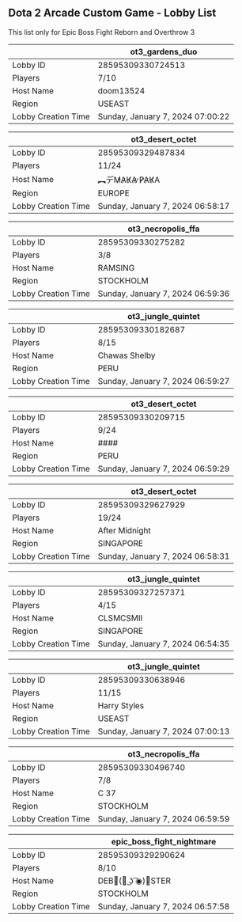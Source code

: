 ## Dota 2 Arcade Custom Game - Lobby List

This list only for Epic Boss Fight Reborn and Overthrow 3

|  | ot3_gardens_duo |
| ------ | ------ |
| Lobby ID | 28595309330724513 |
| Players | 7/10 |
| Host Name | doom13524 |
| Region | USEAST |
| Lobby Creation Time | Sunday, January 7, 2024 07:00:22 |


|  | ot3_desert_octet |
| ------ | ------ |
| Lobby ID | 28595309329487834 |
| Players | 11/24 |
| Host Name | ︻デM̷A̷K̷A̷ ̷P̷A̷K̷A |
| Region | EUROPE |
| Lobby Creation Time | Sunday, January 7, 2024 06:58:17 |


|  | ot3_necropolis_ffa |
| ------ | ------ |
| Lobby ID | 28595309330275282 |
| Players | 3/8 |
| Host Name | RAMSING |
| Region | STOCKHOLM |
| Lobby Creation Time | Sunday, January 7, 2024 06:59:36 |


|  | ot3_jungle_quintet |
| ------ | ------ |
| Lobby ID | 28595309330182687 |
| Players | 8/15 |
| Host Name | Chawas Shelby |
| Region | PERU |
| Lobby Creation Time | Sunday, January 7, 2024 06:59:27 |


|  | ot3_desert_octet |
| ------ | ------ |
| Lobby ID | 28595309330209715 |
| Players | 9/24 |
| Host Name | #### |
| Region | PERU |
| Lobby Creation Time | Sunday, January 7, 2024 06:59:29 |


|  | ot3_desert_octet |
| ------ | ------ |
| Lobby ID | 28595309329627929 |
| Players | 19/24 |
| Host Name | After Midnight |
| Region | SINGAPORE |
| Lobby Creation Time | Sunday, January 7, 2024 06:58:31 |


|  | ot3_jungle_quintet |
| ------ | ------ |
| Lobby ID | 28595309327257371 |
| Players | 4/15 |
| Host Name | CLSMCSMII |
| Region | SINGAPORE |
| Lobby Creation Time | Sunday, January 7, 2024 06:54:35 |


|  | ot3_jungle_quintet |
| ------ | ------ |
| Lobby ID | 28595309330638946 |
| Players | 11/15 |
| Host Name | Harry Styles |
| Region | USEAST |
| Lobby Creation Time | Sunday, January 7, 2024 07:00:13 |


|  | ot3_necropolis_ffa |
| ------ | ------ |
| Lobby ID | 28595309330496740 |
| Players | 7/8 |
| Host Name | C 37 |
| Region | STOCKHOLM |
| Lobby Creation Time | Sunday, January 7, 2024 06:59:59 |


|  | epic_boss_fight_nightmare |
| ------ | ------ |
| Lobby ID | 28595309329290624 |
| Players | 8/10 |
| Host Name | DEB(◉ ͜ʖ ͡◉)STER |
| Region | STOCKHOLM |
| Lobby Creation Time | Sunday, January 7, 2024 06:57:58 |


